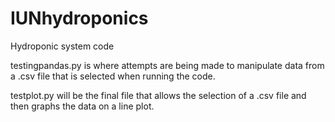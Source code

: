 # IUNhydroponics
Hydroponic system code

testingpandas.py is where attempts are being made to manipulate data from a .csv file that is selected when running the code.

testplot.py will be the final file that allows the selection of a .csv file and then graphs the data on a line plot.
